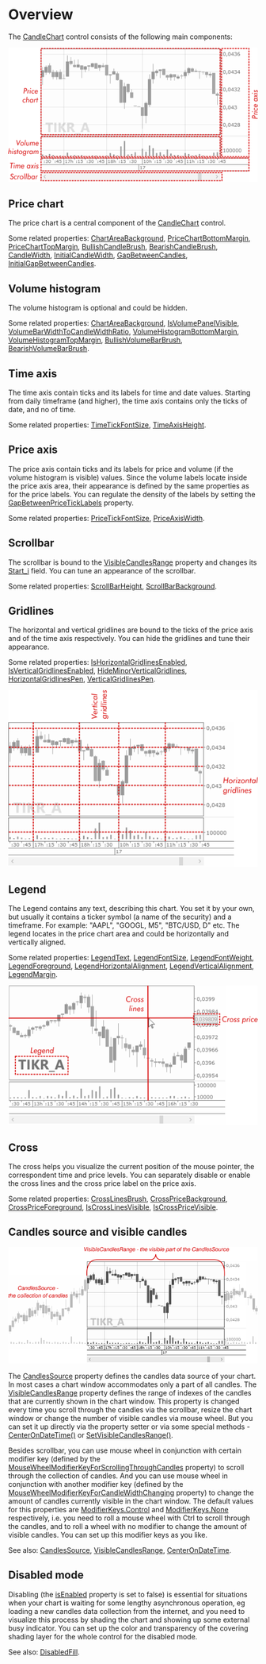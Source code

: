 # Overview
The [CandleChart](xref:FancyCandles.CandleChart) control consists of the following main components:

![Candlestick chart main components](../images/img0.png)

## Price chart
The price chart is a central component of the [CandleChart](xref:FancyCandles.CandleChart) control.

Some related properties: [ChartAreaBackground](xref:FancyCandles.CandleChart.ChartAreaBackground), [PriceChartBottomMargin](xref:FancyCandles.CandleChart.PriceChartBottomMargin), [PriceChartTopMargin](xref:FancyCandles.CandleChart.PriceChartTopMargin), [BullishCandleBrush](xref:FancyCandles.CandleChart.BullishCandleBrush), [BearishCandleBrush](xref:FancyCandles.CandleChart.BearishCandleBrush), [CandleWidth](xref:FancyCandles.CandleChart.CandleWidth), [InitialCandleWidth](xref:FancyCandles.CandleChart.InitialCandleWidth), [GapBetweenCandles](xref:FancyCandles.CandleChart.GapBetweenCandles), [InitialGapBetweenCandles](xref:FancyCandles.CandleChart.InitialGapBetweenCandles).

## Volume histogram
The volume histogram is optional and could be hidden.

Some related properties: [ChartAreaBackground](xref:FancyCandles.CandleChart.ChartAreaBackground), [IsVolumePanelVisible](xref:FancyCandles.CandleChart.IsVolumePanelVisible), [VolumeBarWidthToCandleWidthRatio](xref:FancyCandles.CandleChart.VolumeBarWidthToCandleWidthRatio), [VolumeHistogramBottomMargin](xref:FancyCandles.CandleChart.VolumeHistogramBottomMargin), [VolumeHistogramTopMargin](xref:FancyCandles.CandleChart.VolumeHistogramTopMargin), [BullishVolumeBarBrush](xref:FancyCandles.CandleChart.BullishVolumeBarBrush), [BearishVolumeBarBrush](xref:FancyCandles.CandleChart.BearishVolumeBarBrush).

## Time axis
The time axis contain ticks and its labels for time and date values. Starting from daily timeframe (and higher), the time axis contains only the ticks of date, and no of time.

Some related properties: [TimeTickFontSize](xref:FancyCandles.CandleChart.TimeTickFontSize), [TimeAxisHeight](xref:FancyCandles.CandleChart.TimeAxisHeight).

## Price axis
The price axis contain ticks and its labels for price and volume (if the volume histogram is visible) values. Since the volume labels locate inside the price axis area, their appearance is defined by the same properties as for the price labels. You can regulate the density of the labels by setting the [GapBetweenPriceTickLabels](xref:FancyCandles.CandleChart.GapBetweenPriceTickLabels) property.

Some related properties: [PriceTickFontSize](xref:FancyCandles.CandleChart.PriceTickFontSize), [PriceAxisWidth](xref:FancyCandles.CandleChart.PriceAxisWidth).

## Scrollbar
The scrollbar is bound to the [VisibleCandlesRange](xref:FancyCandles.CandleChart.VisibleCandlesRange) property and changes its [Start_i](xref:FancyCandles.CandleChartIntRange.Start_i) field. You can tune an appearance of the scrollbar.

Some related properties: [ScrollBarHeight](xref:FancyCandles.CandleChart.ScrollBarHeight), [ScrollBarBackground](xref:FancyCandles.CandleChart.ScrollBarBackground).

## Gridlines
The horizontal and vertical gridlines are bound to the ticks of the price axis and of the time axis respectively. You can hide the gridlines and tune their appearance.

Some related properties: [IsHorizontalGridlinesEnabled](xref:FancyCandles.CandleChart.IsHorizontalGridlinesEnabled), [IsVerticalGridlinesEnabled](xref:FancyCandles.CandleChart.IsVerticalGridlinesEnabled), [HideMinorVerticalGridlines](xref:FancyCandles.CandleChart.HideMinorVerticalGridlines), [HorizontalGridlinesPen](xref:FancyCandles.CandleChart.HorizontalGridlinesPen), [VerticalGridlinesPen](xref:FancyCandles.CandleChart.VerticalGridlinesPen).

![Candlestick chart gridlines](../images/img3.png)

## Legend
The Legend contains any text, describing this chart. You set it by your own, but usually it contains a ticker symbol (a name of the security) and a timeframe. For example: "AAPL", "GOOGL, M5", "BTC/USD, D" etc. The legend locates in the price chart area and could be horizontally and vertically aligned.

Some related properties: [LegendText](xref:FancyCandles.CandleChart.LegendText), [LegendFontSize](xref:FancyCandles.CandleChart.LegendFontSize), [LegendFontWeight](xref:FancyCandles.CandleChart.LegendFontWeight), [LegendForeground](xref:FancyCandles.CandleChart.LegendForeground), [LegendHorizontalAlignment](xref:FancyCandles.CandleChart.LegendHorizontalAlignment), [LegendVerticalAlignment](xref:FancyCandles.CandleChart.LegendVerticalAlignment), [LegendMargin](xref:FancyCandles.CandleChart.LegendMargin).

![Candlestick chart cross lines](../images/img1.png)

## Cross
The cross helps you visualize the current position of the mouse pointer, the correspondent time and price levels. You can separately disable or enable the cross lines and the cross price label on the price axis.

Some related properties: [CrossLinesBrush](xref:FancyCandles.CandleChart.CrossLinesBrush), [CrossPriceBackground](xref:FancyCandles.CandleChart.CrossPriceBackground), [CrossPriceForeground](xref:FancyCandles.CandleChart.CrossPriceForeground), [IsCrossLinesVisible](xref:FancyCandles.CandleChart.IsCrossLinesVisible), [IsCrossPriceVisible](xref:FancyCandles.CandleChart.IsCrossPriceVisible).

## Candles source and visible candles

![Candlestick chart cross lines](../images/img2.png)

The [CandlesSource](xref:FancyCandles.CandleChart.CandlesSource) property defines the candles data source of your chart. In most cases a chart window accommodates only a part of all candles. The [VisibleCandlesRange](xref:FancyCandles.CandleChart.VisibleCandlesRange) property defines the range of indexes of the candles that are currently shown in the chart window. This property is changed every time you scroll through the candles via the scrollbar, resize the chart window or change the number of visible candles via mouse wheel. But you can set it up directly via the property setter or via some special methods - [CenterOnDateTime()](xref:FancyCandles.CandleChart.CenterOnDateTime(System.DateTime)) or [SetVisibleCandlesRange()](xref:FancyCandles.CandleChart.SetVisibleCandlesRange(System.DateTime,System.DateTime)).

Besides scrollbar, you can use mouse wheel in conjunction with certain modifier key (defined by the [MouseWheelModifierKeyForScrollingThroughCandles](xref:FancyCandles.CandleChart.MouseWheelModifierKeyForScrollingThroughCandles) property) to scroll through the collection of candles. And you can use mouse wheel in conjunction with another modifier key (defined by the [MouseWheelModifierKeyForCandleWidthChanging](xref:FancyCandles.CandleChart.MouseWheelModifierKeyForCandleWidthChanging) property) to change the amount of candles currently visible in the chart window. The default values for this properties are [ModifierKeys.Control](https://docs.microsoft.com/ru-ru/dotnet/api/system.windows.input.modifierkeys?view=netframework-4.8) and [ModifierKeys.None](https://docs.microsoft.com/ru-ru/dotnet/api/system.windows.input.modifierkeys?view=netframework-4.8) respectively, i.e. you need to roll a mouse wheel with Ctrl to scroll through the candles, and to roll a wheel with no modifier to change the amount of visible candles. You can set up this modifier keys as you like.

See also: [CandlesSource](xref:FancyCandles.CandleChart.CandlesSource), [VisibleCandlesRange](xref:FancyCandles.CandleChart.VisibleCandlesRange), [CenterOnDateTime](xref:FancyCandles.CandleChart.CenterOnDateTime).

## Disabled mode

Disabling (the [isEnabled](https://docs.microsoft.com/ru-ru/dotnet/api/system.windows.uielement.isenabled?view=netframework-4.8) property is set to false) is essential for situations when your chart is waiting for some lengthy asynchronous operation, eg loading a new candles data collection from the internet, and you need to visualize this process by shading the chart and showing up some external busy indicator. You can set up the color and transparency of the covering shading layer for the whole control for the disabled mode.

See also: [DisabledFill](xref:FancyCandles.CandleChart.DisabledFill).
